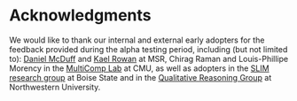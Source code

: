 # Acknowledgments

We would like to thank our internal and external early adopters for the feedback provided during the alpha testing period, including (but not limited to): [Daniel McDuff](http://alumni.media.mit.edu/~djmcduff/) and [Kael Rowan](https://www.microsoft.com/en-us/research/people/kaelr/) at MSR, Chirag Raman and Louis-Phillipe Morency in the [MultiComp Lab](http://multicomp.cs.cmu.edu/) at CMU, as well as adopters in the [SLIM research group](https://coen.boisestate.edu/slim/) at Boise State and in the [Qualitative Reasoning Group](http://www.qrg.northwestern.edu/) at Northwestern University.
